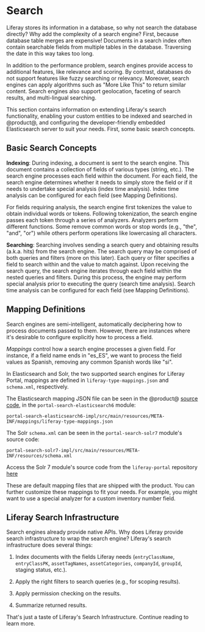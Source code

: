 # Search [](id=introduction-to-liferay-search)

Liferay stores its information in a database, so why not search the database
directly? Why add the complexity of a search engine? First, because database
table merges are expensive! Documents in a search index often contain searchable
fields from multiple tables in the database. Traversing the date in this way
takes too long.

In addition to the performance problem, search engines provide access to
additional features, like relevance and scoring. By contrast, databases do not
support features like fuzzy searching or relevancy. Moreover, search engines can
apply algorithms such as "More Like This" to return similar content. Search
engines also support geolocation, faceting of search results, and multi-lingual
searching.

This section contains information on extending Liferay's search functionality,
enabling your custom entities to be indexed and searched in @product@, and
configuring the developer-friendly embedded Elasticsearch server to suit your
needs. First, some basic search concepts.

## Basic Search Concepts [](id=basic-search-concepts)

**Indexing**: During indexing, a document is sent to the search engine. This
document contains a collection of fields of various types (string, etc.). The
search engine processes each field within the document. For each field, the
search engine determines whether it needs to simply store the field or if it
needs to undertake special analysis (index time analysis). Index time analysis
can be configured for each field (see Mapping Definitions).

For fields requiring analysis, the search engine first tokenizes the value to
obtain individual words or tokens. Following tokenization, the search engine
passes each token through a series of analyzers. Analyzers perform different
functions.  Some remove common words or stop words (e.g., "the", "and", "or")
while others perform operations like lowercasing all characters.

**Searching**: Searching involves sending a search query and obtaining results
(a.k.a. hits) from the search engine. The search query may be comprised of both
queries and filters (more on this later). Each query or filter specifies a
field to search within and the value to match against. Upon receiving the
search query, the search engine iterates through each field within the nested
queries and filters. During this process, the engine may perform special
analysis prior to executing the query (search time analysis). Search time
analysis can be configured for each field (see Mapping Definitions).

## Mapping Definitions [](id=mapping-definitions)

Search engines are semi-intelligent, automatically deciphering how to
process documents passed to them. However, there are instances where it's
desirable to configure explicitly how to process a field.

_Mappings_ control how a search engine processes a given field. For instance,
if a field name ends in "es_ES", we want to process the field values as
Spanish, removing any common Spanish words like "si".

In Elasticsearch and Solr, the two supported search engines for Liferay Portal,
mappings are defined in `liferay-type-mappings.json` and `schema.xml`,
respectively.

The Elasticsearch mapping JSON file can be seen in the @product@ 
[source code](https://www.liferay.com/downloads-community),
in the `portal-search-elasticsearch6`  module:

    portal-search-elasticsearch6-impl/src/main/resources/META-INF/mappings/liferay-type-mappings.json

The Solr `schema.xml` can be seen in the `portal-search-solr7` module's source code:

    portal-search-solr7-impl/src/main/resources/META-INF/resources/schema.xml

Access the Solr 7 module's source code from the `liferay-portal` repository 
[here](https://github.com/liferay/liferay-portal/blob/7.1.x/modules/apps/portal-search-solr7/portal-search-solr7-impl/src/main/resources/META-INF/resources/schema.xml)
<!-- CHANGE LINK TO 7.2 ONCE the 7.2.x BRANCH IS CREATED -->

These are default mapping files that are shipped with the product. You can
further customize these mappings to fit your needs. For example, you might want
to use a special analyzer for a custom inventory number field.

## Liferay Search Infrastructure [](id=liferay-search-infrastructure)

Search engines already provide native APIs. Why does Liferay provide search
infrastructure to wrap the search engine? Liferay's search infrastructure does
several things:

1. Index documents with the fields Liferay needs (`entryClassName`,
   `entryClassPK`, `assetTagNames`, `assetCategories`, `companyId`, `groupId`,
   staging status, etc.).

2. Apply the right filters to search queries (e.g., for scoping
   results).

3.  Apply permission checking on the results.

4.  Summarize returned results.

That's just a taste of Liferay's Search Infrastructure. Continue reading to
learn more.
